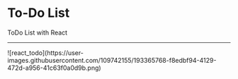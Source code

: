 # To-Do List
 ToDo List with React
 <hr>
 ![react_todo](https://user-images.githubusercontent.com/109742155/193365768-f8edbf94-4129-472d-a956-41c63f0a0d9b.png)

